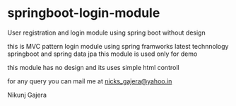 # springboot-login-module
User registration and login module using spring boot without design

this is MVC pattern login module using spring framworks latest technnology springboot and spring data jpa
this module is used only for demo

this module has no design and its uses simple html controll

for any query you can mail me at nicks_gajera@yahoo.in


Nikunj Gajera

